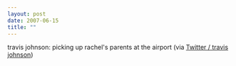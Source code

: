 ```yaml
---
layout: post
date: 2007-06-15
title: ""
---
```

travis johnson: picking up rachel's parents at the airport (via <a href="http://twitter.com/travisj/statuses/106183692">Twitter / travis johnson</a>)